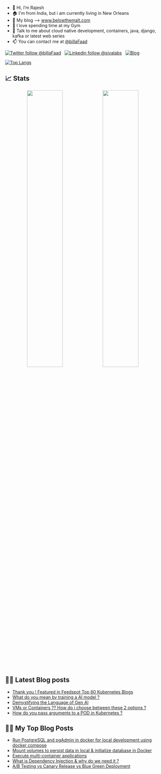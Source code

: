 - 👋 Hi, I’m Rajesh
- :house: I'm from India, but i am currently living in New Orleans
- :notebook: My blog --> www.belowthemalt.com
- :muscle: I love spending time at my Gym 
- :speech_balloon: Talk to me about cloud native development, containers, java, django, kafka or latest web series 
- 📫 You can contact me at [@billaFaad](https://twitter.com/billaFaad)

[![Twitter follow @billaFaad](https://img.shields.io/twitter/follow/billaFaad?style=social)](https://twitter.com/billaFaad) &nbsp;
[![Linkedin follow @sivalabs](https://img.shields.io/badge/-rajesh.p-blue?style=flat-square&logo=Linkedin&logoColor=white&link=https://www.linkedin.com/in/rajesh-p-b8511b7/)](https://www.linkedin.com/in/rajesh-p-b8511b7/) &nbsp;
[![Blog](https://img.shields.io/badge/Blog-belowthemalt.com-brightgreen)](https://belowthemalt.com/)



<!---
rajeshsgr/rajeshsgr is a ✨ special ✨ repository because its `README.md` (this file) appears on your GitHub profile.
You can click the Preview link to take a look at your changes.
--->

[![Top Langs](https://github-readme-stats.vercel.app/api/top-langs/?username=rajeshsgr&&layout=compact)](https://github.com/rajeshsgr)

## 📈 Stats

<p align="center">
  <img width="48%" src="https://github-readme-stats.vercel.app/api?username=rajeshsgr&show_icons=true&hide_border=true&theme=radical" />
  <img width="48%" src="https://github-readme-streak-stats.herokuapp.com/?user=rajeshsgr&hide_border=true&theme=radical" />
</p>


## ✍🏻 Latest Blog posts
<!-- BLOG-POST-LIST:START -->
- [Thank you ! Featured in Feedspot Top 60 Kubernetes Blogs](https://belowthemalt.com/2024/01/19/thank-you-featured-in-feedspot-top-60-kubernetes-blogs/)
- [What do you mean by training a AI model ?](https://belowthemalt.com/2023/12/01/what-do-you-mean-by-training-a-ai-model/)
- [Demystifying the Language of Gen AI](https://belowthemalt.com/2023/11/30/demystifying-the-language-of-gen-ai/)
- [VMs or Containers ?? How do i choose between these 2 options ?](https://belowthemalt.com/2023/09/21/vms-or-containers-how-do-i-choose-between-these-2-options/)
- [How do you pass arguments to a POD in Kubernetes ?](https://belowthemalt.com/2023/09/06/how-do-you-pass-arguments-to-a-pod-in-kubernetes/)
<!-- BLOG-POST-LIST:END -->


## ✍🏻 My Top Blog Posts

<!-- BLOG-POST-LIST:START -->
- [Run PostgreSQL and pgAdmin in docker for local development using docker compose](https://belowthemalt.com/2021/06/09/run-postgresql-and-pgadmin-in-docker-for-local-development-using-docker-compose/)
- [Mount volumes to persist data in local & initialize database in Docker](https://belowthemalt.com/2021/12/08/mount-volumes-to-persist-data-in-local-initialize-database-in-docker/)
- [Execute multi-container applications](https://belowthemalt.com/2022/01/24/execute-multi-container-applications-spring-boot-postgresql/)
- [What is Dependency Injection & why do we need it ?](https://belowthemalt.com/2022/02/18/what-is-dependency-injection-why-do-we-need-it/)
- [A/B Testing vs Canary Release vs Blue Green Deployment](https://belowthemalt.com/2021/11/19/a-b-testing-vs-canary-release-vs-blue-green-deployment/)
<!-- BLOG-POST-LIST:END -->
